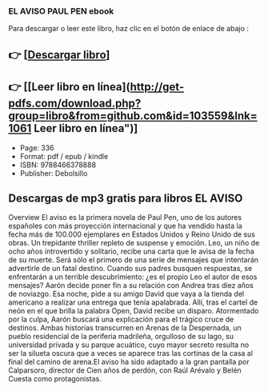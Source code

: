 ### EL AVISO PAUL PEN ebook

Para descargar o leer este libro, haz clic en el botón de enlace de abajo :

## 👉  [**[Descargar libro](http://get-pdfs.com/download.php?group=libro&from=github.com&id=103559&lnk=1061 "Descargar libro")**]

## 👉  [**[Leer libro en línea](http://get-pdfs.com/download.php?group=libro&from=github.com&id=103559&lnk=1061 Leer libro en línea")**]




* Page: 336
* Format: pdf / epub / kindle
* ISBN: 9788466378888
* Publisher: Debolsillo

## Descargas de mp3 gratis para libros EL AVISO 

Overview
El aviso es la primera novela de Paul Pen, uno de los autores españoles con más proyección internacional y que ha vendido hasta la fecha más de 100.000 ejemplares en Estados Unidos y Reino Unido de sus obras. Un trepidante thriller repleto de suspense y emoción. Leo, un niño de ocho años introvertido y solitario, recibe una carta que le avisa de la fecha de su muerte. Será sólo el primero de una serie de mensajes que intentarán advertirle de un fatal destino. Cuando sus padres busquen respuestas, se enfrentarán a un terrible descubrimiento: ¿es el propio Leo el autor de esos mensajes? Aarón decide poner fin a su relación con Andrea tras diez años de noviazgo. Esa noche, pide a su amigo David que vaya a la tienda del americano a realizar una entrega que tenía apalabrada. Allí, tras el cartel de neón en el que brilla la palabra Open, David recibe un disparo. Atormentado por la culpa, Aarón buscará una explicación para el trágico cruce de destinos. Ambas historias transcurren en Arenas de la Despernada, un pueblo residencial de la periferia madrileña, orgulloso de su lago, su universidad privada y su parque acuático, cuyo mayor secreto resulta no ser la silueta oscura que a veces se aparece tras las cortinas de la casa al final del camino de arena.El aviso ha sido adaptado a la gran pantalla por Calparsoro, director de Cien años de perdón, con Raúl Arévalo y Belén Cuesta como protagonistas.



